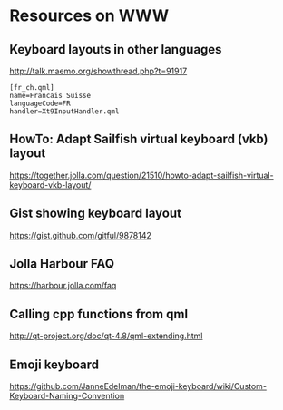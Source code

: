 Resources on WWW
======================

## Keyboard layouts in other languages
http://talk.maemo.org/showthread.php?t=91917

	[fr_ch.qml]
	name=Francais Suisse
	languageCode=FR
	handler=Xt9InputHandler.qml

## HowTo: Adapt Sailfish virtual keyboard (vkb) layout
https://together.jolla.com/question/21510/howto-adapt-sailfish-virtual-keyboard-vkb-layout/

## Gist showing keyboard layout
https://gist.github.com/gitful/9878142


## Jolla Harbour FAQ
https://harbour.jolla.com/faq

## Calling cpp functions from qml
http://qt-project.org/doc/qt-4.8/qml-extending.html

## Emoji keyboard
https://github.com/JanneEdelman/the-emoji-keyboard/wiki/Custom-Keyboard-Naming-Convention


